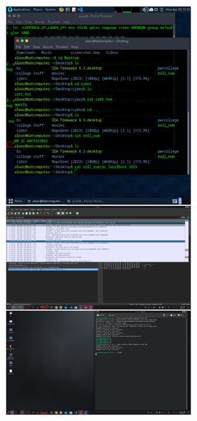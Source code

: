 ![](https://github.com/Jaifin-aloor/ecs-lab-4/blob/main/task%203/3.0.png)
![](https://github.com/Jaifin-aloor/ecs-lab-4/blob/main/task%203/3.2.png)
![](https://github.com/Jaifin-aloor/ecs-lab-4/blob/main/task%203/3.3.png)
